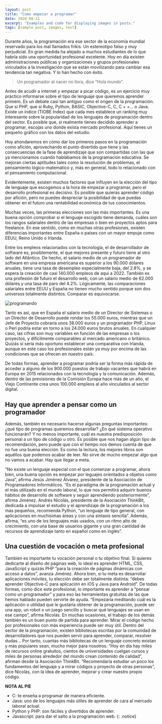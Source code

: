 ```yaml
---
layout: post
title: "Como empezar a programar"
date: 2020-08-21
excerpt: "Examples and code for displaying images in posts."
tags: [sample post, images, test]
---
```


Durante años, la programación era ese sector de la economía mundial reservado para los mal llamados frikis. Un estereotipo falso y muy perjudicial. En gran medida ha alejado a muchos estudiantes de lo que habría sido una oportunidad profesional excelente. Hoy en día existen administraciones públicas y organizaciones y grupos profesionales vinculados a la investigación que se están movilizando para cambiar esa tendencia tan negativa. Y lo han hecho con éxito.

<blockquote>Un programador al nacer no llora, dice “Hola mundo”.</blockquote>

Antes de acudir a internet y empezar a picar código, es un ejercicio muy práctico informarse sobre el tipo de lenguaje que queremos aprender primero. Es un debate casi tan antiguo como el origen de la programación. Que si PHP, que si Ruby, Python, BASIC, Objective-C, C, C + +… o Java. Existe un índice (TIOBE Index) que cada mes establece un ranking muy interesante sobre la popularidad de los lenguajes de programación dentro del sector. Es posible que, si realmente tienes decidido aprender a programar, escojas uno donde exista mercado profesional. Aquí tienes un pequeño gráfico con los datos del estudio.

Hoy ahondaremos en cómo dar los primeros pasos en la programación como afición, aprovechando el punto divertido que tiene y las consecuencias de la fase de aprendizaje que son compartidas con las que ya mencionamos cuando hablábamos de la programación educativa. Se mejoran ciertas aptitudes tales como la resolución de problemas, el pensamiento lógico-matemático y, más en general, todo lo relacionado con el pensamiento computacional.

Evidentemente, existen muchos factores que influyen en la elección del tipo de lenguaje que escogemos a la hora de empezar a programar, pero el desarrollo profesional es decisivo. Es posible que quieras aprender código por afición, pero no puedes despreciar la posibilidad de que puedas obtener en el futuro una rentabilidad económica de tus conocimientos.

Muchas veces, las primeras elecciones son las más importantes. Es una buena opción comprobar si el lenguaje escogido tiene demanda, cuáles son los rangos salariales dentro de las empresas o bien en proyectos aptos para freelance. En ese sentido, como en muchas otras profesiones, existen diferencias importantes entre España o países con un mayor empuje como EEUU, Reino Unido o Irlanda.

Entre los empleos relacionados con la tecnología, el de desarrollador de software es, posiblemente, el que mejores presente y futuro tiene al otro lado del Atlántico. De hecho, el salario medio de un programador de software en una empresa americana es superior a los 90.000 dólares anuales, tiene una tasa de desempleo especialmente baja, del 2.8%, y se espera la creación de casi 140.000 empleos de aquí a 2022. También es una profesión de futuro el desarrollo web, con un salario medio de 62.000 dólares y una tasa de paro del 4.2%. Lógicamente, las comparaciones salariales entre EEUU y España no tienen mucho sentido porque son dos universos totalmente distintos. Comparar es equivocarse.


<img src="https://img.blogs.es/anexom/wp-content/uploads/2018/03/programar-920x515.jpg" alt="programando">


Tanto es así, que en España el salario medio de un Director de Sistemas o un Director de Desarrollo puede rondar los 55.000 euros, mientras que un Jefe de Proyecto cobraría unos 38.000 euros y un programador PHP, Linux o Perl podría estar en torno a los 24.000 euros brutos anuales. En cualquier caso, las cifras son muy variables en función de las empresas o los proyectos, y difícilmente comparables al mercado americano o británico. Quizás sí sería más oportuno establecer una comparativa con Irlanda, aunque en este caso los profesionales están ya muy por encima de las condiciones que se ofrecen en nuestro país.

De todas formas, aprender a programar podría ser la forma más rápida de acceder a alguno de los 900.000 puestos de trabajo vacantes que habrá en Europa en 2015 relacionados con la tecnología y la comunicación. Además, dentro de las previsiones de la Comisión Europa hace más de un año, el Viejo Continente crea unos 100.000 empleos al año vinculados al sector digital.

## Hay que aprender a pensar como un programador

Además, también es necesario hacerse algunas preguntas importantes: ¿qué tipo de programas queremos desarrollar? ¿En qué sistema operativo funcionarán? Y no menos importante, cuál es nuestra predisposición personal a un tipo de código u otro. Es posible que nos hagan algún tipo de recomendación, pero puede que con el tiempo nos demos cuenta de que no fue una buena elección. Es como la lectura, los mejores libros son aquéllos que podemos acabar de leer. No sirve de mucho empezar algo que no vamos a acabar. Hay que llegar a meta.

“No existe un lenguaje especial con el que comenzar a programar, ahora bien, una buena opción es empezar por leguajes orientados a objetos como Java”, afirma Jesús Jiménez Álvarez, presidente de la Asociación de Programadores Informáticos. “Es el paradigma de la programación actual y el más utilizado en el mundo laboral, lo que nos permitirá adquirir buenos hábitos de desarrollo de software y seguir aprendiendo posteriormente”, afirma Jiménez.
Andrés Nicolás, presidente de la Asociación ThinkBit, dedicada a impulsar el estudio y el aprendizaje de la programación a los más pequeños, recomienda Python, “un lenguaje de tipo general, con aplicaciones en muchísimas áreas y con una sintaxis sencilla”. Además, afirma, “es uno de los lenguajes más usados, con un ritmo alto de crecimiento, con una base de usuarios gigante y una gran cantidad de recursos de aprendizaje tanto en español como en inglés”.

## Una cuestión de vocación o meta profesional

Tambien es importante tu vocación personal o tu objetivo final. Si quieres dedicarte al diseño de páginas web, lo ideal es aprender HTML, CSS, JavaScript y quizás PHP “para la creación de páginas dinámicas con acceso a datos”, avanza Jiménez. Ahora bien, si tu meta es desarrollar aplicaciones móviles, tu elección debe ser totalmente distinta: “debes aprender Objective-C para aplicación en iOS y Java para Android”. De todas formas, como dice este profesional, lo importante es aprender a “pensar como un programador” y para eso las herramientas gratuitas de las que hemos hablado pueden servirte de ayuda.
“Empezaría meditando cuál es la aplicación o utilidad que le gustaría obtener de la programación, puede ser una app, un robot o un juego sencillo y buscar qué lenguajes se usan en ese campo”, afirma Nicolás.
En muchas ocasiones, el trabajo de los demás también es un buen punto de partida para aprender. Mirar el código hecho por profesionales con más experiencia puede ser muy útil. Dentro del sector de la programación, existen bibliotecas escritas por la comunidad de desarrolladores que nos pueden servir para aprender, comparar, resolver dudas… Por tanto, cuantas más bibliotecas de un lenguaje concreto existan y más populares sean, mucho mejor para nosotros.
“Hoy en día hay miles de recursos online gratuitos, cientos de universidades cuelgan cursos y miles de personas alrededor del mundo crean contenido de calidad”, afirman desde la Asociación ThinkBit. “Recomendaría estudiar un poco los fundamentos del lenguaje y a mirar códigos y proyecto de otras personas”, dice Nicolás, con la idea de aprender, mejorar y crear nuestro propio código.

**NOTA AL PIE**

- C: te enseña a programar de manera eficiente.
- Java: uno de los lenguajes más útiles de aprender de cara al mercado laboral actual.
- Python y PHP: son fáciles y divertidos de aprender.
- Javascript: para dar el salto a la programación web.
{: .notice}

